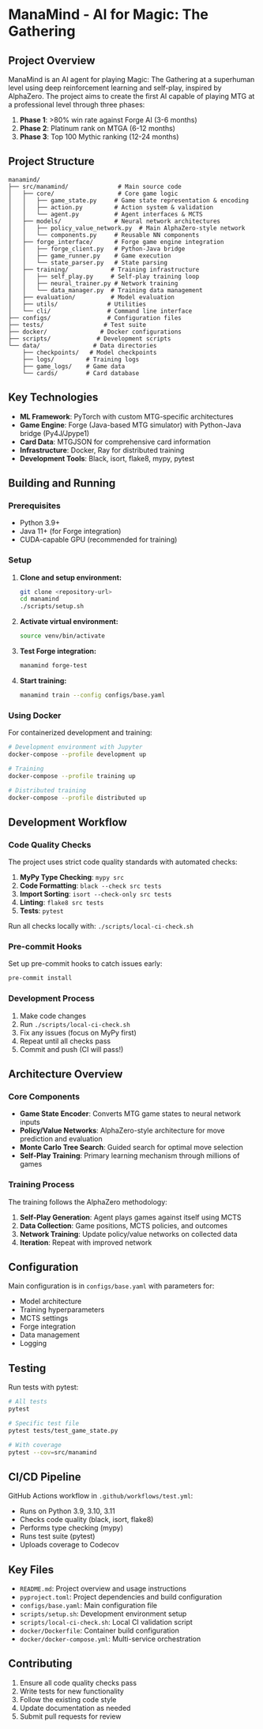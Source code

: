 # ManaMind - AI for Magic: The Gathering

## Project Overview

ManaMind is an AI agent for playing Magic: The Gathering at a superhuman level using deep reinforcement learning and self-play, inspired by AlphaZero. The project aims to create the first AI capable of playing MTG at a professional level through three phases:

1. **Phase 1**: >80% win rate against Forge AI (3-6 months)
2. **Phase 2**: Platinum rank on MTGA (6-12 months)
3. **Phase 3**: Top 100 Mythic ranking (12-24 months)

## Project Structure

```
manamind/
├── src/manamind/              # Main source code
│   ├── core/                  # Core game logic
│   │   ├── game_state.py     # Game state representation & encoding
│   │   ├── action.py         # Action system & validation
│   │   └── agent.py          # Agent interfaces & MCTS
│   ├── models/               # Neural network architectures
│   │   ├── policy_value_network.py  # Main AlphaZero-style network
│   │   └── components.py     # Reusable NN components
│   ├── forge_interface/      # Forge game engine integration
│   │   ├── forge_client.py   # Python-Java bridge
│   │   ├── game_runner.py    # Game execution
│   │   └── state_parser.py   # State parsing
│   ├── training/            # Training infrastructure
│   │   ├── self_play.py     # Self-play training loop
│   │   ├── neural_trainer.py # Network training
│   │   └── data_manager.py  # Training data management
│   ├── evaluation/          # Model evaluation
│   ├── utils/              # Utilities
│   └── cli/                # Command line interface
├── configs/                # Configuration files
├── tests/                 # Test suite
├── docker/               # Docker configurations
├── scripts/             # Development scripts
└── data/               # Data directories
    ├── checkpoints/   # Model checkpoints
    ├── logs/         # Training logs
    ├── game_logs/    # Game data
    └── cards/        # Card database
```

## Key Technologies

- **ML Framework**: PyTorch with custom MTG-specific architectures
- **Game Engine**: Forge (Java-based MTG simulator) with Python-Java bridge (Py4J/Jpype1)
- **Card Data**: MTGJSON for comprehensive card information
- **Infrastructure**: Docker, Ray for distributed training
- **Development Tools**: Black, isort, flake8, mypy, pytest

## Building and Running

### Prerequisites

- Python 3.9+
- Java 11+ (for Forge integration)
- CUDA-capable GPU (recommended for training)

### Setup

1. **Clone and setup environment:**
   ```bash
   git clone <repository-url>
   cd manamind
   ./scripts/setup.sh
   ```

2. **Activate virtual environment:**
   ```bash
   source venv/bin/activate
   ```

3. **Test Forge integration:**
   ```bash
   manamind forge-test
   ```

4. **Start training:**
   ```bash
   manamind train --config configs/base.yaml
   ```

### Using Docker

For containerized development and training:

```bash
# Development environment with Jupyter
docker-compose --profile development up

# Training
docker-compose --profile training up

# Distributed training
docker-compose --profile distributed up
```

## Development Workflow

### Code Quality Checks

The project uses strict code quality standards with automated checks:

1. **MyPy Type Checking**: `mypy src`
2. **Code Formatting**: `black --check src tests`
3. **Import Sorting**: `isort --check-only src tests`
4. **Linting**: `flake8 src tests`
5. **Tests**: `pytest`

Run all checks locally with: `./scripts/local-ci-check.sh`

### Pre-commit Hooks

Set up pre-commit hooks to catch issues early:
```bash
pre-commit install
```

### Development Process

1. Make code changes
2. Run `./scripts/local-ci-check.sh`
3. Fix any issues (focus on MyPy first)
4. Repeat until all checks pass
5. Commit and push (CI will pass!)

## Architecture Overview

### Core Components

- **Game State Encoder**: Converts MTG game states to neural network inputs
- **Policy/Value Networks**: AlphaZero-style architecture for move prediction and evaluation
- **Monte Carlo Tree Search**: Guided search for optimal move selection  
- **Self-Play Training**: Primary learning mechanism through millions of games

### Training Process

The training follows the AlphaZero methodology:

1. **Self-Play Generation**: Agent plays games against itself using MCTS
2. **Data Collection**: Game positions, MCTS policies, and outcomes  
3. **Network Training**: Update policy/value networks on collected data
4. **Iteration**: Repeat with improved network

## Configuration

Main configuration is in `configs/base.yaml` with parameters for:
- Model architecture
- Training hyperparameters
- MCTS settings
- Forge integration
- Data management
- Logging

## Testing

Run tests with pytest:
```bash
# All tests
pytest

# Specific test file
pytest tests/test_game_state.py

# With coverage
pytest --cov=src/manamind
```

## CI/CD Pipeline

GitHub Actions workflow in `.github/workflows/test.yml`:
- Runs on Python 3.9, 3.10, 3.11
- Checks code quality (black, isort, flake8)
- Performs type checking (mypy)
- Runs test suite (pytest)
- Uploads coverage to Codecov

## Key Files

- `README.md`: Project overview and usage instructions
- `pyproject.toml`: Project dependencies and build configuration
- `configs/base.yaml`: Main configuration file
- `scripts/setup.sh`: Development environment setup
- `scripts/local-ci-check.sh`: Local CI validation script
- `docker/Dockerfile`: Container build configuration
- `docker/docker-compose.yml`: Multi-service orchestration

## Contributing

1. Ensure all code quality checks pass
2. Write tests for new functionality
3. Follow the existing code style
4. Update documentation as needed
5. Submit pull requests for review